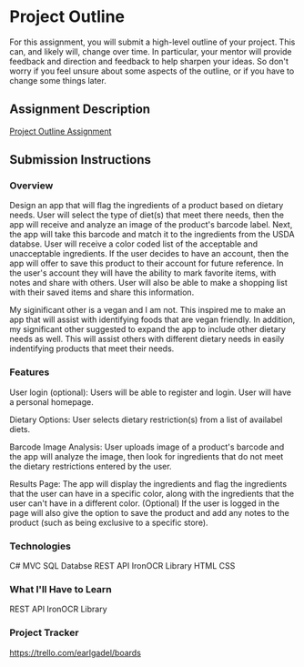 # Project Outline
For this assignment, you will submit a high-level outline of your project. This can, and likely will, change over time. In particular, your mentor will provide feedback and direction and feedback to help sharpen your ideas. So don't worry if you feel unsure about some aspects of the outline, or if you have to change some things later.

## Assignment Description
[Project Outline Assignment](https://education.launchcode.org/liftoff/assignments/project-outline/)

## Submission Instructions

### Overview
Design an app that will flag the ingredients of a product based on dietary needs. User will select the type of diet(s) that meet there needs, then the app will receive and analyze an image of the product's barcode label. Next, the app will take this barcode and match it to the ingredients from the USDA databse. User will receive a color coded list of the acceptable and unacceptable ingredients. If the user decides to have an account, then the app will offer to save this product to their account for future reference. In the user's account they will have the ability to mark favorite items, with notes and share with others. User will also be able to make a shopping list with their saved items and share this information. 

My siginificant other is a vegan and I am not. This inspired me to make an app that will assist with identifying foods that are vegan friendly. In addition, my significant other suggested to expand the app to include other dietary needs as well. This will assist others with different dietary needs in easily indentifying products that meet their needs.  

### Features
User login (optional): Users will be able to register and login. User will have a personal homepage.

Dietary Options: User selects dietary restriction(s) from a list of availabel diets.

Barcode Image Analysis: User uploads image of a product's barcode and the app will analyze the image, then look for ingredients that do not meet the dietary restrictions entered by the user.

Results Page: The app will display the ingredients and flag the ingredients that the user can have in a specific color, along with the ingredients that the user can't have in a different color. (Optional) If the user is logged in the page will also give the option to save the product and add any notes to the product (such as being exclusive to a specific store).

### Technologies
C# MVC
SQL Databse
REST API
IronOCR Library
HTML
CSS

### What I'll Have to Learn
REST API
IronOCR Library

### Project Tracker
https://trello.com/earlgadel/boards